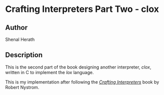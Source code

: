 # Crafting Interpreters Part Two - clox

## Author

Shenal Herath

## Description

This is the second part of the book designing another interpreter, _clox_, written in C to implement the _lox_ language.

This is my implementation after following the [_Crafting Interpreters_](https://craftinginterpreters.com/) book by Robert Nystrom.
